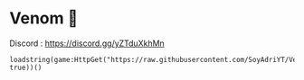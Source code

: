 # Venom 🥷

Discord : https://discord.gg/yZTduXkhMn

```
loadstring(game:HttpGet("https://raw.githubusercontent.com/SoyAdriYT/Venom/refs/heads/main/VenomUI/VenomUI.lua", true))()
```
